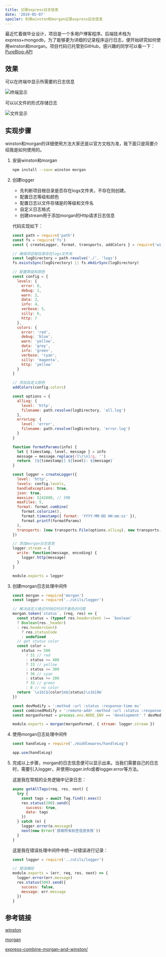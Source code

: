 ```yaml
---
title: 记录express日志信息
date: '2019-05-07'
spoiler: 利用winston和morgan记录express日志信息
---
```


最近忙着做毕业设计，项目是一个多用户博客程序。后端技术栈为express+mongodb，为了能够更为详细的记录程序运行日志，便开始研究如何使用winston和morgan。项目代码已托管到GitHub，感兴趣的同学可以看一下：[PureBlog-API](https://github.com/0njzy0/PureBlog-API)

## 效果

可以在终端中显示所需要的日志信息

![终端显示](./终端显示.png)

可以以文件的形式存储日志

![文件显示](./文件显示.png)

## 实现步骤

winston和morgan的详细使用方法大家还是以官方文档为准，我下面只是简要介绍我是如何使用的。

1. 安装winston和morgan

    ```bash
    npm install --save winston morgan
    ```

2. 创建logger

      - 先判断项目根目录是否存在logs文件夹，不存在则创建。
      - 配置日志等级和颜色
      - 配置日志以文件存储是的等级和文件名
      - 自定义日志格式
      - 创建stream用于添加morgan的Http请求日志信息

      代码实现如下：

      ```javascript
      const path = require('path')
      const fs = require('fs')
      const { createLogger, format, transports, addColors } = require('winston')

      // 确保项目根目录存在logs文件夹
      const logDirectory = path.resolve('./', 'logs')
      fs.existsSync(logDirectory) || fs.mkdirSync(logDirectory)

      // 配置等级和颜色
      const config = {
        levels: {
          error: 0,
          debug: 1,
          warn: 2,
          data: 3,
          info: 4,
          verbose: 5,
          silly: 6,
          http: 7
        },
        colors: {
          error: 'red',
          debug: 'blue',
          warn: 'yellow',
          data: 'grey',
          info: 'green',
          verbose: 'cyan',
          silly: 'magenta',
          http: 'yellow'
        }
      }

      // 添加自定义颜色
      addColors(config.colors)

      const options = {
        allLog: {
          level: 'http',
          filename: path.resolve(logDirectory, 'all.log')
        },
        errorLog: {
          level: 'error',
          filename: path.resolve(logDirectory, 'error.log')
        }
      }

      function formatParams(info) {
        let { timestamp, level, message } = info
        message = message.replace(/[\r\n]/g, '')
        return `[${timestamp}] ${level}: ${message}`
      }

      const logger = createLogger({
        level: 'http',
        levels: config.levels,
        handleExceptions: true,
        json: true,
        maxsize: 5242880, // 5MB
        maxFiles: 5,
        format: format.combine(
          format.colorize(),
          format.timestamp({ format: 'YYYY-MM-DD HH:mm:ss' }),
          format.printf(formatParams)
        ),
        transports: [new transports.File(options.allLog), new transports.File(options.errorLog), new transports.Console()]
      })

      // 添加morgan日志信息
      logger.stream = {
        write: function(message, encoding) {
          logger.http(message)
        }
      }

      module.exports = logger

      ```

3. 创建morgan日志处理中间件

    ```javascript
    const morgan = require('morgan')
    const logger = require('../utils/logger')

    // 解决自定义格式时响应时间不着色的问题
    morgan.token(`status`, (req, res) => {
      const status = (typeof res.headersSent !== `boolean`
      ? Boolean(res._header)
      : res.headersSent)
        ? res.statusCode
        : undefined
      // get status color
      const color =
        status >= 500
          ? 31 // red
          : status >= 400
          ? 33 // yellow
          : status >= 300
          ? 36 // cyan
          : status >= 200
          ? 32 // green
          : 0 // no color
      return `\x1b[${color}m${status}\x1b[0m`
    })

    const devModify = ':method :url :status :response-time ms'
    const combinedModify = ':remote-addr :method :url :status :response-time ms :user-agent"'
    const morganFormat = process.env.NODE_ENV == 'development' ? devModify : combinedModify

    module.exports = morgan(morganFormat, { stream: logger.stream })

    ```

4. 使用morgan日志处理中间件

    ```javascript
    const handleLog = require('./middlewares/handleLog')

    app.use(handleLog)
    ```

5. 完成以上步骤，morgan的日志信息便可以显示出来。当我们需要自己的日志时，需要引入logger，并使用logger.info或者logger.error等方法。

    这是我在常规的业务逻辑中记录日志：

    ```javascript
    async getAllTags(req, res, next) {
      try {
        const tags = await Tag.find().exec()
        res.status(200).send({
          success: true,
          data: tags
        })
      } catch (e) {
        logger.error(e.message)
        next(new Error(`获取所有标签信息失败`))
      }
    }
    ```

   这是我在错误处理中间件中统一对错误进行记录：

   ```javascript
   const logger = require('../utils/logger')

   // 错误捕捉
   module.exports = (err, req, res, next) => {
     logger.error(err.message)
     res.status(500).send({
       success: false,
       message: err.message
     })
   }

   ```

## 参考链接

[winston](https://github.com/winstonjs/winston)

[morgan](https://github.com/expressjs/morgan)

[express-combine-morgan-and-winston/](https://jojozhuang.github.io/tutorial/nodejs/express-combine-morgan-and-winston/)
